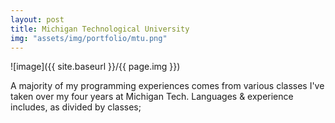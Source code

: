 ```yaml
---
layout: post
title: Michigan Technological University
img: "assets/img/portfolio/mtu.png" 
---
```


![image]({{ site.baseurl }}/{{ page.img }})

A majority of my programming experiences comes from various classes I've taken over my four years at Michigan Tech. Languages & experience includes, as divided by classes;

### 

